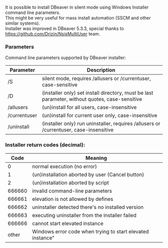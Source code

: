 It is possible to install DBeaver in silent mode using Windows Installer command line parameters.  
This might be very useful for mass install automation (SSCM and other similar systems).  
Installer was improved in DBeaver 5.3.3, special thanks to https://github.com/Drizin/NsisMultiUser team.  

### Parameters 

Command line parameters supported by DBeaver installer:

Parameter|Description
---|---
/S | silent mode, requires /allusers or /currentuser, case-sensitive
/D | (installer only) set install directory, must be last parameter, without quotes, case-sensitive
/allusers | (un)install for all users, case-insensitive
/currentuser | (un)install for current user only, case-insensitive
/uninstall | (installer only) run uninstaller, requires /allusers or /currentuser, case-insensitive

### Installer return codes (decimal):

Code|Meaning
---|---
0 | normal execution (no error)
1 | (un)installation aborted by user (Cancel button)
2 | (un)installation aborted by script
666660 | invalid command-line parameters
666661 | elevation is not allowed by defines
666662 | uninstaller detected there's no installed version
666663 | executing uninstaller from the installer failed
666666 | cannot start elevated instance
other | Windows error code when trying to start elevated instance"
